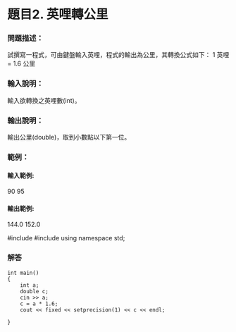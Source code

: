 # 題目2. 英哩轉公里

### 問題描述：
試撰寫一程式，可由鍵盤輸入英哩，程式的輸出為公里，其轉換公式如下：
1 英哩= 1.6 公里

### 輸入說明：
輸入欲轉換之英哩數(int)。

### 輸出說明：
輸出公里(double)，取到小數點以下第一位。

### 範例：
#### 輸入範例:
90
95
#### 輸出範例:
144.0
152.0

#include <iostream>
#include<iomanip>
using namespace  std;
  
### 解答
```
int main()
{
	int a;
	double c;
	cin >> a;
	c = a * 1.6;
	cout << fixed << setprecision(1) << c << endl;

} 
```
